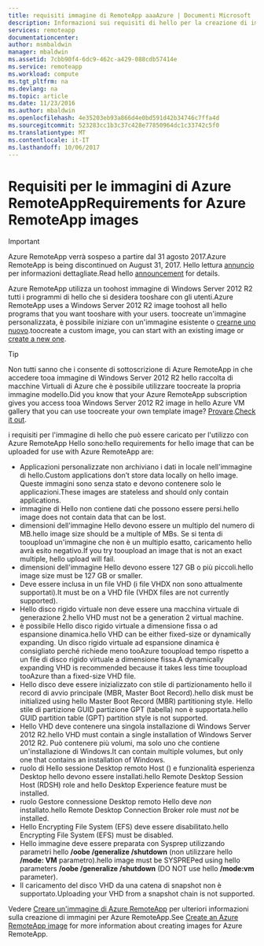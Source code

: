 ```yaml
---
title: requisiti immagine di RemoteApp aaaAzure | Documenti Microsoft
description: Informazioni sui requisiti di hello per la creazione di immagini toobe utilizzato con Azure RemoteApp
services: remoteapp
documentationcenter: 
author: msmbaldwin
manager: mbaldwin
ms.assetid: 7cbb90f4-6dc9-462c-a429-088cdb57414e
ms.service: remoteapp
ms.workload: compute
ms.tgt_pltfrm: na
ms.devlang: na
ms.topic: article
ms.date: 11/23/2016
ms.author: mbaldwin
ms.openlocfilehash: 4e35203eb93a866d4e0bd591d42b34746c7ffa4d
ms.sourcegitcommit: 523283cc1b3c37c428e77850964dc1c33742c5f0
ms.translationtype: MT
ms.contentlocale: it-IT
ms.lasthandoff: 10/06/2017
---
```

# <a name="requirements-for-azure-remoteapp-images"></a><span data-ttu-id="38274-103">Requisiti per le immagini di Azure RemoteApp</span><span class="sxs-lookup"><span data-stu-id="38274-103">Requirements for Azure RemoteApp images</span></span>
> [!IMPORTANT]
> <span data-ttu-id="38274-104">Azure RemoteApp verrà sospeso a partire dal 31 agosto 2017.</span><span class="sxs-lookup"><span data-stu-id="38274-104">Azure RemoteApp is being discontinued on August 31, 2017.</span></span> <span data-ttu-id="38274-105">Hello lettura [annuncio](https://go.microsoft.com/fwlink/?linkid=821148) per informazioni dettagliate.</span><span class="sxs-lookup"><span data-stu-id="38274-105">Read hello [announcement](https://go.microsoft.com/fwlink/?linkid=821148) for details.</span></span>
> 
> 

<span data-ttu-id="38274-106">Azure RemoteApp utilizza un toohost immagine di Windows Server 2012 R2 tutti i programmi di hello che si desidera tooshare con gli utenti.</span><span class="sxs-lookup"><span data-stu-id="38274-106">Azure RemoteApp uses a Windows Server 2012 R2 image toohost all hello programs that you want tooshare with your users.</span></span> <span data-ttu-id="38274-107">toocreate un'immagine personalizzata, è possibile iniziare con un'immagine esistente o [crearne uno nuovo](remoteapp-create-custom-image.md).</span><span class="sxs-lookup"><span data-stu-id="38274-107">toocreate a custom image, you can start with an existing image or [create a new one](remoteapp-create-custom-image.md).</span></span>

> [!TIP]
> <span data-ttu-id="38274-108">Non tutti sanno che i consente di sottoscrizione di Azure RemoteApp in che accedere tooa immagine di Windows Server 2012 R2 hello raccolta di macchine Virtuali di Azure che è possibile utilizzare toocreate la propria immagine modello.</span><span class="sxs-lookup"><span data-stu-id="38274-108">Did you know that your Azure RemoteApp subscription gives you access tooa Windows Server 2012 R2 image in hello Azure VM gallery that you can use toocreate your own template image?</span></span> <span data-ttu-id="38274-109">[Provare](remoteapp-image-on-azurevm.md).</span><span class="sxs-lookup"><span data-stu-id="38274-109">[Check it out](remoteapp-image-on-azurevm.md).</span></span>  
> 
> 

<span data-ttu-id="38274-110">i requisiti per l'immagine di hello che può essere caricato per l'utilizzo con Azure RemoteApp Hello sono:</span><span class="sxs-lookup"><span data-stu-id="38274-110">hello requirements for hello image that can be uploaded for use with Azure RemoteApp are:</span></span>

* <span data-ttu-id="38274-111">Applicazioni personalizzate non archiviano i dati in locale nell'immagine di hello.</span><span class="sxs-lookup"><span data-stu-id="38274-111">Custom applications don’t store data locally on hello image.</span></span> <span data-ttu-id="38274-112">Queste immagini sono senza stato e devono contenere solo le applicazioni.</span><span class="sxs-lookup"><span data-stu-id="38274-112">These images are stateless and should only contain applications.</span></span>
* <span data-ttu-id="38274-113">immagine di Hello non contiene dati che possono essere persi.</span><span class="sxs-lookup"><span data-stu-id="38274-113">hello image does not contain data that can be lost.</span></span>
* <span data-ttu-id="38274-114">dimensioni dell'immagine Hello devono essere un multiplo del numero di MB.</span><span class="sxs-lookup"><span data-stu-id="38274-114">hello image size should be a multiple of MBs.</span></span> <span data-ttu-id="38274-115">Se si tenta di tooupload un'immagine che non è un multiplo esatto, caricamento hello avrà esito negativo.</span><span class="sxs-lookup"><span data-stu-id="38274-115">If you try tooupload an image that is not an exact multiple, hello upload will fail.</span></span>
* <span data-ttu-id="38274-116">dimensioni dell'immagine Hello devono essere 127 GB o più piccoli.</span><span class="sxs-lookup"><span data-stu-id="38274-116">hello image size must be 127 GB or smaller.</span></span>
* <span data-ttu-id="38274-117">Deve essere inclusa in un file VHD (i file VHDX non sono attualmente supportati).</span><span class="sxs-lookup"><span data-stu-id="38274-117">It must be on a VHD file (VHDX files are not currently supported).</span></span>
* <span data-ttu-id="38274-118">Hello disco rigido virtuale non deve essere una macchina virtuale di generazione 2.</span><span class="sxs-lookup"><span data-stu-id="38274-118">hello VHD must not be a generation 2 virtual machine.</span></span>
* <span data-ttu-id="38274-119">è possibile Hello disco rigido virtuale a dimensione fissa o ad espansione dinamica.</span><span class="sxs-lookup"><span data-stu-id="38274-119">hello VHD can be either fixed-size or dynamically expanding.</span></span> <span data-ttu-id="38274-120">Un disco rigido virtuale ad espansione dinamica è consigliato perché richiede meno tooAzure tooupload tempo rispetto a un file di disco rigido virtuale a dimensione fissa.</span><span class="sxs-lookup"><span data-stu-id="38274-120">A dynamically expanding VHD is recommended because it takes less time tooupload tooAzure than a fixed-size VHD file.</span></span>
* <span data-ttu-id="38274-121">Hello disco deve essere inizializzato con stile di partizionamento hello il record di avvio principale (MBR, Master Boot Record).</span><span class="sxs-lookup"><span data-stu-id="38274-121">hello disk must be initialized using hello Master Boot Record (MBR) partitioning style.</span></span> <span data-ttu-id="38274-122">Hello stile di partizione GUID partizione GPT (tabella) non è supportata.</span><span class="sxs-lookup"><span data-stu-id="38274-122">hello GUID partition table (GPT) partition style is not supported.</span></span>
* <span data-ttu-id="38274-123">Hello VHD deve contenere una singola installazione di Windows Server 2012 R2.</span><span class="sxs-lookup"><span data-stu-id="38274-123">hello VHD must contain a single installation of Windows Server 2012 R2.</span></span> <span data-ttu-id="38274-124">Può contenere più volumi, ma solo uno che contiene un'installazione di Windows.</span><span class="sxs-lookup"><span data-stu-id="38274-124">It can contain multiple volumes, but only one that contains an installation of Windows.</span></span>
* <span data-ttu-id="38274-125">ruolo di Hello sessione Desktop remoto Host () e funzionalità esperienza Desktop hello devono essere installati.</span><span class="sxs-lookup"><span data-stu-id="38274-125">hello Remote Desktop Session Host (RDSH) role and hello Desktop Experience feature must be installed.</span></span>
* <span data-ttu-id="38274-126">ruolo Gestore connessione Desktop remoto Hello deve *non* installato.</span><span class="sxs-lookup"><span data-stu-id="38274-126">hello Remote Desktop Connection Broker role must *not* be installed.</span></span>
* <span data-ttu-id="38274-127">Hello Encrypting File System (EFS) deve essere disabilitato.</span><span class="sxs-lookup"><span data-stu-id="38274-127">hello Encrypting File System (EFS) must be disabled.</span></span>
* <span data-ttu-id="38274-128">Hello immagine deve essere preparata con Sysprep utilizzando parametri hello **/oobe /generalize /shutdown** (non utilizzare hello **/mode: VM** parametro).</span><span class="sxs-lookup"><span data-stu-id="38274-128">hello image must be SYSPREPed using hello parameters **/oobe /generalize /shutdown** (DO NOT use hello **/mode:vm** parameter).</span></span>
* <span data-ttu-id="38274-129">Il caricamento del disco VHD da una catena di snapshot non è supportato.</span><span class="sxs-lookup"><span data-stu-id="38274-129">Uploading your VHD from a snapshot chain is not supported.</span></span>

<span data-ttu-id="38274-130">Vedere [Creare un'immagine di Azure RemoteApp](remoteapp-imageoptions.md) per ulteriori informazioni sulla creazione di immagini per Azure RemoteApp.</span><span class="sxs-lookup"><span data-stu-id="38274-130">See [Create an Azure RemoteApp image](remoteapp-imageoptions.md) for more information about creating images for Azure RemoteApp.</span></span>


